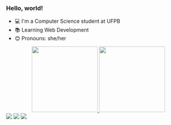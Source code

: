 ###  Hello, world! 
- 💻 I'm a Computer Science student at UFPB
- :books: Learning Web Development
- 😊 Pronouns: she/her

<div align="center">
  <a href="https://github.com/barbarahellen">
  <img height="180em" src="https://github-readme-stats.vercel.app/api?username=barbarahellen&show_icons=true&theme=tokyonight&include_all_commits=true"/>
  <img height="180em" src="https://github-readme-stats.vercel.app/api/top-langs/?username=barbarahellen&layout=compact&langs_count=7&theme=tokyonight"/>
</div>

<div>
   <a href = "mailto:barbarahellen993@gmail.com"><img src="https://img.shields.io/badge/-Gmail-%23333?style=for-the-badge&logo=gmail&logoColor=white" target="_blank"></a>
   <a href="https://instagram.com/barb.hellen" target="_blank"><img src="https://img.shields.io/badge/-Instagram-%23E4405F?style=for-the-badge&logo=instagram&logoColor=white" target="_blank"></a>
  <a href="https://www.linkedin.com/in/barbara-hellen" target="_blank"><img src="https://img.shields.io/badge/-LinkedIn-%230077B5?style=for-the-badge&logo=linkedin&logoColor=white" target="_blank"></a> 
</div>
